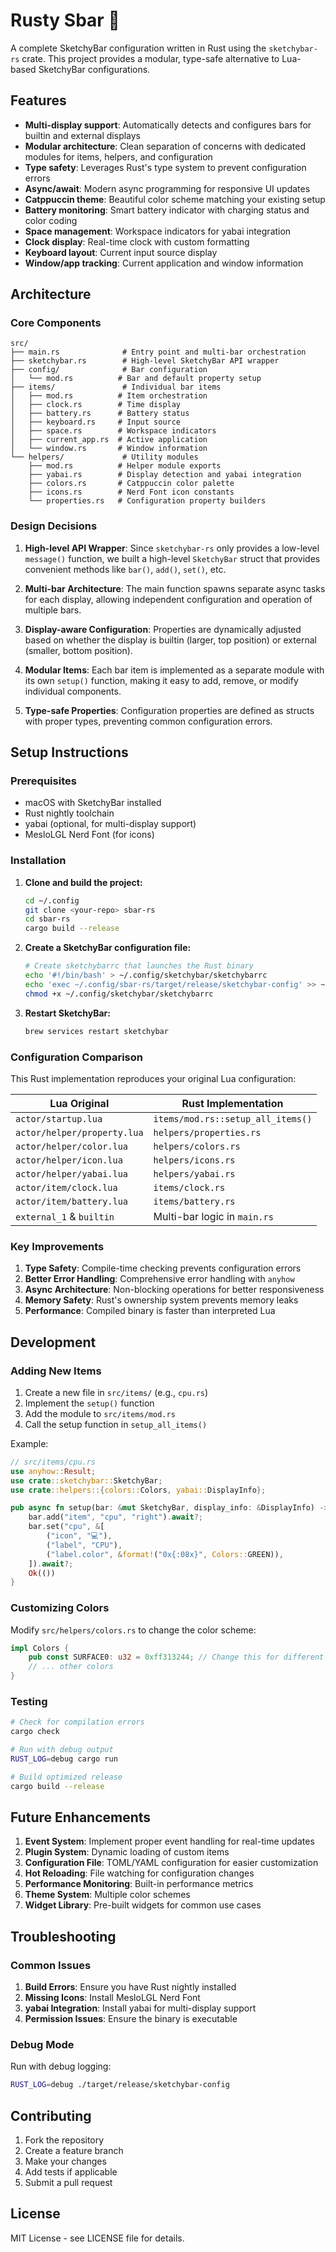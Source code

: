 # Rusty Sbar 🦀

A complete SketchyBar configuration written in Rust using the `sketchybar-rs` crate. This project provides a modular, type-safe alternative to Lua-based SketchyBar configurations.

## Features

- **Multi-display support**: Automatically detects and configures bars for builtin and external displays
- **Modular architecture**: Clean separation of concerns with dedicated modules for items, helpers, and configuration
- **Type safety**: Leverages Rust's type system to prevent configuration errors
- **Async/await**: Modern async programming for responsive UI updates
- **Catppuccin theme**: Beautiful color scheme matching your existing setup
- **Battery monitoring**: Smart battery indicator with charging status and color coding
- **Space management**: Workspace indicators for yabai integration
- **Clock display**: Real-time clock with custom formatting
- **Keyboard layout**: Current input source display
- **Window/app tracking**: Current application and window information

## Architecture

### Core Components

```
src/
├── main.rs              # Entry point and multi-bar orchestration
├── sketchybar.rs        # High-level SketchyBar API wrapper
├── config/              # Bar configuration
│   └── mod.rs          # Bar and default property setup
├── items/               # Individual bar items
│   ├── mod.rs          # Item orchestration
│   ├── clock.rs        # Time display
│   ├── battery.rs      # Battery status
│   ├── keyboard.rs     # Input source
│   ├── space.rs        # Workspace indicators
│   ├── current_app.rs  # Active application
│   └── window.rs       # Window information
└── helpers/             # Utility modules
    ├── mod.rs          # Helper module exports
    ├── yabai.rs        # Display detection and yabai integration
    ├── colors.rs       # Catppuccin color palette
    ├── icons.rs        # Nerd Font icon constants
    └── properties.rs   # Configuration property builders
```

### Design Decisions

1. **High-level API Wrapper**: Since `sketchybar-rs` only provides a low-level `message()` function, we built a high-level `SketchyBar` struct that provides convenient methods like `bar()`, `add()`, `set()`, etc.

2. **Multi-bar Architecture**: The main function spawns separate async tasks for each display, allowing independent configuration and operation of multiple bars.

3. **Display-aware Configuration**: Properties are dynamically adjusted based on whether the display is builtin (larger, top position) or external (smaller, bottom position).

4. **Modular Items**: Each bar item is implemented as a separate module with its own `setup()` function, making it easy to add, remove, or modify individual components.

5. **Type-safe Properties**: Configuration properties are defined as structs with proper types, preventing common configuration errors.

## Setup Instructions

### Prerequisites

- macOS with SketchyBar installed
- Rust nightly toolchain
- yabai (optional, for multi-display support)
- MesloLGL Nerd Font (for icons)

### Installation

1. **Clone and build the project:**
   ```bash
   cd ~/.config
   git clone <your-repo> sbar-rs
   cd sbar-rs
   cargo build --release
   ```

2. **Create a SketchyBar configuration file:**
   ```bash
   # Create sketchybarrc that launches the Rust binary
   echo '#!/bin/bash' > ~/.config/sketchybar/sketchybarrc
   echo 'exec ~/.config/sbar-rs/target/release/sketchybar-config' >> ~/.config/sketchybar/sketchybarrc
   chmod +x ~/.config/sketchybar/sketchybarrc
   ```

3. **Restart SketchyBar:**
   ```bash
   brew services restart sketchybar
   ```

### Configuration Comparison

This Rust implementation reproduces your original Lua configuration:

| Lua Original | Rust Implementation |
|--------------|-------------------|
| `actor/startup.lua` | `items/mod.rs::setup_all_items()` |
| `actor/helper/property.lua` | `helpers/properties.rs` |
| `actor/helper/color.lua` | `helpers/colors.rs` |
| `actor/helper/icon.lua` | `helpers/icons.rs` |
| `actor/helper/yabai.lua` | `helpers/yabai.rs` |
| `actor/item/clock.lua` | `items/clock.rs` |
| `actor/item/battery.lua` | `items/battery.rs` |
| `external_1` & `builtin` | Multi-bar logic in `main.rs` |

### Key Improvements

1. **Type Safety**: Compile-time checking prevents configuration errors
2. **Better Error Handling**: Comprehensive error handling with `anyhow`
3. **Async Architecture**: Non-blocking operations for better responsiveness
4. **Memory Safety**: Rust's ownership system prevents memory leaks
5. **Performance**: Compiled binary is faster than interpreted Lua

## Development

### Adding New Items

1. Create a new file in `src/items/` (e.g., `cpu.rs`)
2. Implement the `setup()` function
3. Add the module to `src/items/mod.rs`
4. Call the setup function in `setup_all_items()`

Example:
```rust
// src/items/cpu.rs
use anyhow::Result;
use crate::sketchybar::SketchyBar;
use crate::helpers::{colors::Colors, yabai::DisplayInfo};

pub async fn setup(bar: &mut SketchyBar, display_info: &DisplayInfo) -> Result<()> {
    bar.add("item", "cpu", "right").await?;
    bar.set("cpu", &[
        ("icon", "💻"),
        ("label", "CPU"),
        ("label.color", &format!("0x{:08x}", Colors::GREEN)),
    ]).await?;
    Ok(())
}
```

### Customizing Colors

Modify `src/helpers/colors.rs` to change the color scheme:

```rust
impl Colors {
    pub const SURFACE0: u32 = 0xff313244; // Change this for different background
    // ... other colors
}
```

### Testing

```bash
# Check for compilation errors
cargo check

# Run with debug output
RUST_LOG=debug cargo run

# Build optimized release
cargo build --release
```

## Future Enhancements

1. **Event System**: Implement proper event handling for real-time updates
2. **Plugin System**: Dynamic loading of custom items
3. **Configuration File**: TOML/YAML configuration for easier customization
4. **Hot Reloading**: File watching for configuration changes
5. **Performance Monitoring**: Built-in performance metrics
6. **Theme System**: Multiple color schemes
7. **Widget Library**: Pre-built widgets for common use cases

## Troubleshooting

### Common Issues

1. **Build Errors**: Ensure you have Rust nightly installed
2. **Missing Icons**: Install MesloLGL Nerd Font
3. **yabai Integration**: Install yabai for multi-display support
4. **Permission Issues**: Ensure the binary is executable

### Debug Mode

Run with debug logging:
```bash
RUST_LOG=debug ./target/release/sketchybar-config
```

## Contributing

1. Fork the repository
2. Create a feature branch
3. Make your changes
4. Add tests if applicable
5. Submit a pull request

## License

MIT License - see LICENSE file for details.
